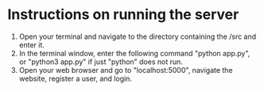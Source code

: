 # Instructions on running the server

1. Open your terminal and navigate to the directory containing the /src and enter it.
2. In the terminal window, enter the following command "python app.py", or "python3 app.py" if just "python" does not run. 
3. Open your web browser and go to "localhost:5000", navigate the website, register a user, and login. 

